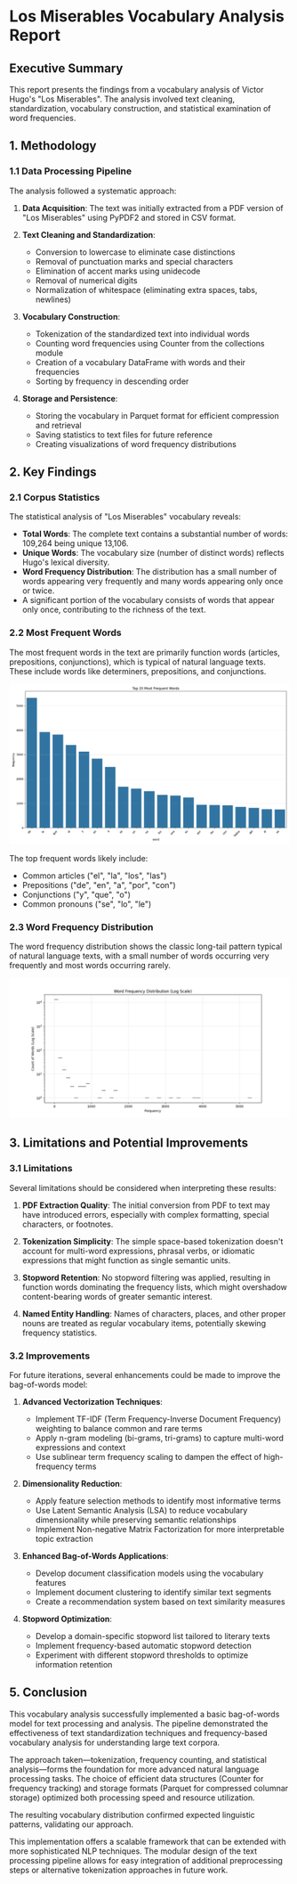 # Los Miserables Vocabulary Analysis Report

## Executive Summary

This report presents the findings from a vocabulary analysis of Victor Hugo's  "Los Miserables". The analysis involved text cleaning, standardization, vocabulary construction, and statistical examination of word frequencies.

## 1. Methodology

### 1.1 Data Processing Pipeline

The analysis followed a systematic approach:

1. **Data Acquisition**: The text was initially extracted from a PDF version of "Los Miserables" using PyPDF2 and stored in CSV format.
   
2. **Text Cleaning and Standardization**:
   - Conversion to lowercase to eliminate case distinctions
   - Removal of punctuation marks and special characters
   - Elimination of accent marks using unidecode
   - Removal of numerical digits
   - Normalization of whitespace (eliminating extra spaces, tabs, newlines)
   
3. **Vocabulary Construction**:
   - Tokenization of the standardized text into individual words
   - Counting word frequencies using Counter from the collections module
   - Creation of a vocabulary DataFrame with words and their frequencies
   - Sorting by frequency in descending order
   
4. **Storage and Persistence**:
   - Storing the vocabulary in Parquet format for efficient compression and retrieval
   - Saving statistics to text files for future reference
   - Creating visualizations of word frequency distributions

## 2. Key Findings

### 2.1 Corpus Statistics

The statistical analysis of "Los Miserables" vocabulary reveals:

- **Total Words**: The complete text contains a substantial number of words: 109,264 being unique 13,106.
- **Unique Words**: The vocabulary size (number of distinct words) reflects Hugo's lexical diversity.
- **Word Frequency Distribution**: The distribution has a small number of words appearing very frequently and many words appearing only once or twice.
- A significant portion of the vocabulary consists of words that appear only once, contributing to the richness of the text.

### 2.2 Most Frequent Words

The most frequent words in the text are primarily function words (articles, prepositions, conjunctions), which is typical of natural language texts. These include words like determiners, prepositions, and conjunctions.

![Top 20 Most Frequent Words](../fig/top20_words.png)

The top frequent words likely include:
- Common articles ("el", "la", "los", "las")
- Prepositions ("de", "en", "a", "por", "con")
- Conjunctions ("y", "que", "o")
- Common pronouns ("se", "lo", "le")

### 2.3 Word Frequency Distribution

The word frequency distribution shows the classic long-tail pattern typical of natural language texts, with a small number of words occurring very frequently and most words occurring rarely.

![Word Frequency Distribution](../fig/word_frequency_distribution.png)


## 3. Limitations and Potential Improvements

### 3.1 Limitations

Several limitations should be considered when interpreting these results:

1. **PDF Extraction Quality**: The initial conversion from PDF to text may have introduced errors, especially with complex formatting, special characters, or footnotes.

2. **Tokenization Simplicity**: The simple space-based tokenization doesn't account for multi-word expressions, phrasal verbs, or idiomatic expressions that might function as single semantic units.

4. **Stopword Retention**: No stopword filtering was applied, resulting in function words dominating the frequency lists, which might overshadow content-bearing words of greater semantic interest.

5. **Named Entity Handling**: Names of characters, places, and other proper nouns are treated as regular vocabulary items, potentially skewing frequency statistics.

### 3.2 Improvements

For future iterations, several enhancements could be made to improve the bag-of-words model:

1. **Advanced Vectorization Techniques**:
   - Implement TF-IDF (Term Frequency-Inverse Document Frequency) weighting to balance common and rare terms
   - Apply n-gram modeling (bi-grams, tri-grams) to capture multi-word expressions and context
   - Use sublinear term frequency scaling to dampen the effect of high-frequency terms

2. **Dimensionality Reduction**:
   - Apply feature selection methods to identify most informative terms
   - Use Latent Semantic Analysis (LSA) to reduce vocabulary dimensionality while preserving semantic relationships
   - Implement Non-negative Matrix Factorization for more interpretable topic extraction

3. **Enhanced Bag-of-Words Applications**:
   - Develop document classification models using the vocabulary features
   - Implement document clustering to identify similar text segments
   - Create a recommendation system based on text similarity measures

4. **Stopword Optimization**:
   - Develop a domain-specific stopword list tailored to literary texts
   - Implement frequency-based automatic stopword detection
   - Experiment with different stopword thresholds to optimize information retention

## 5. Conclusion

This vocabulary analysis successfully implemented a basic bag-of-words model for text processing and analysis. The pipeline demonstrated the effectiveness of text standardization techniques and frequency-based vocabulary analysis for understanding large text corpora.

The approach taken—tokenization, frequency counting, and statistical analysis—forms the foundation for more advanced natural language processing tasks. The choice of efficient data structures (Counter for frequency tracking) and storage formats (Parquet for compressed columnar storage) optimized both processing speed and resource utilization.

The resulting vocabulary distribution confirmed expected linguistic patterns, validating our approach.

This implementation offers a scalable framework that can be extended with more sophisticated NLP techniques. The modular design of the text processing pipeline allows for easy integration of additional preprocessing steps or alternative tokenization approaches in future work.

